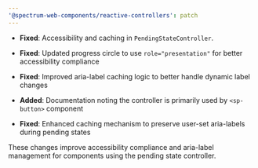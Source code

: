 ```yaml
---
'@spectrum-web-components/reactive-controllers': patch
---
```


- **Fixed**: Accessibility and caching in `PendingStateController`.

- **Fixed**: Updated progress circle to use `role="presentation"` for better accessibility compliance
- **Fixed**: Improved aria-label caching logic to better handle dynamic label changes
- **Added**: Documentation noting the controller is primarily used by `<sp-button>` component
- **Fixed**: Enhanced caching mechanism to preserve user-set aria-labels during pending states

These changes improve accessibility compliance and aria-label management for components using the pending state controller.
